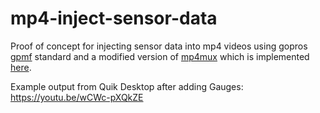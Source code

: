# mp4-inject-sensor-data
Proof of concept for injecting sensor data into mp4 videos using gopros [gpmf](https://github.com/gopro/gpmf-parser) standard and a modified version of [mp4mux](https://gstreamer.freedesktop.org/data/doc/gstreamer/head/gst-plugins-good/html/gst-plugins-good-plugins-mp4mux.html) which is implemented [here](https://github.com/BluEye-Robotics/gst-plugins-good/tree/gpmf).

Example output from Quik Desktop after adding Gauges: https://youtu.be/wCWc-pXQkZE
